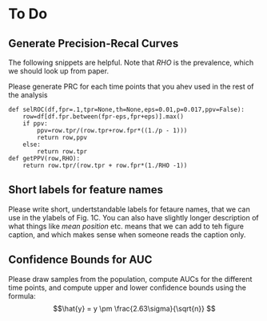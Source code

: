 # To Do

## Generate Precision-Recal Curves 

The following snippets are helpful. Note that *RHO* is the prevalence,
which we should look up from paper.

Please generate PRC for each time points that you ahev used in the rest of the 
analysis

```
def selROC(df,fpr=.1,tpr=None,th=None,eps=0.01,p=0.017,ppv=False):
    row=df[df.fpr.between(fpr-eps,fpr+eps)].max()
    if ppv:
        ppv=row.tpr/(row.tpr+row.fpr*((1./p - 1)))
        return row,ppv
    else:
        return row.tpr
def getPPV(row,RHO):
    return row.tpr/(row.tpr + row.fpr*(1./RHO -1))
```

## Short labels for feature names 

Please write short, undertstandable labels for fetaure names, that we can use in the ylabels of
Fig. 1C. You can also have slightly longer description of what things like *mean position* etc. means that we can add to teh figure caption, and which makes sense when someone reads the caption only.

## Confidence Bounds for AUC

Please draw samples from the population, compute AUCs for the different time points, and 
compute upper and lower confidence bounds using the formula:
$$\hat{y} = y \pm \frac{2.63\sigma}{\sqrt{n}} $$